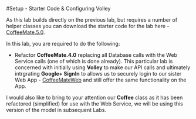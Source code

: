 #Setup - Starter Code & Configuring Volley

As this lab builds directly on the previous lab, but requires a number of helper classes you can download the starter code for the lab here - [CoffeeMate.5.0](../archives/CoffeeMate.5.0.Starter.zip).

In this lab, you are required to do the following:

- Refactor <b>CoffeeMate.4.0</b> replacing all Database calls with the Web Service calls (one of which is done already). This particular lab is concerned with initially using <b>Volley</b> to make our API calls and ultimately intrgrating <b>Google+ SignIn</b> to allows us to securely login to our sister Web App - <a href="http://coffeemateweb.herokuapp.com">CoffeeMateWeb</a> and still offer the same functionality on the App.

I would also like to bring to your attention our <b>Coffee</b> class as it has been refactored (simplified) for use with the Web Service, we will be using this version of the model in subsequent Labs.